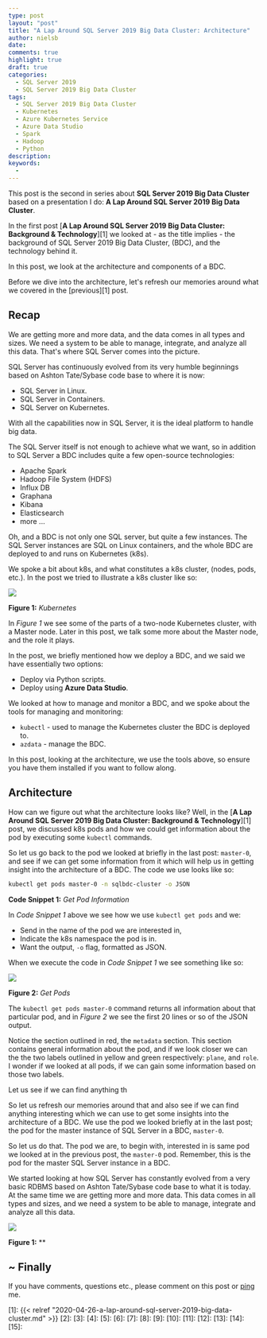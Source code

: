 ```yaml
---
type: post
layout: "post"
title: "A Lap Around SQL Server 2019 Big Data Cluster: Architecture"
author: nielsb
date: 
comments: true
highlight: true
draft: true
categories:
  - SQL Server 2019
  - SQL Server 2019 Big Data Cluster
tags:
  - SQL Server 2019 Big Data Cluster
  - Kubernetes
  - Azure Kubernetes Service
  - Azure Data Studio
  - Spark
  - Hadoop
  - Python
description: 
keywords:
  -   
---
```


This post is the second in series about **SQL Server 2019 Big Data Cluster** based on a presentation I do: **A Lap Around SQL Server 2019 Big Data Cluster**.

In the first post [**A Lap Around SQL Server 2019 Big Data Cluster: Background & Technology**][1] we looked at - as the title implies - the background of SQL Server 2019 Big Data Cluster, (BDC), and the technology behind it.

In this post, we look at the architecture and components of a BDC.

<!--more-->

Before we dive into the architecture, let's refresh our memories around what we covered in the [previous][1] post.

## Recap

We are getting more and more data, and the data comes in all types and sizes. We need a system to be able to manage, integrate, and analyze all this data. That's where SQL Server comes into the picture.

SQL Server has continuously evolved from its very humble beginnings based on Ashton Tate/Sybase code base to where it is now:

* SQL Server in Linux.
* SQL Server in Containers.
* SQL Server on Kubernetes.

With all the capabilities now in SQL Server, it is the ideal platform to handle big data.

The SQL Server itself is not enough to achieve what we want, so in addition to SQL Server a BDC includes quite a few open-source technologies:

* Apache Spark
* Hadoop File System (HDFS)
* Influx DB
* Graphana
* Kibana
* Elasticsearch
* more ...

Oh, and a BDC is not only one SQL server, but quite a few instances. The SQL Server instances are SQL on Linux containers, and the whole BDC are deployed to and runs on Kubernetes (k8s).

We spoke a bit about k8s, and what constitutes a k8s cluster, (nodes, pods, etc.). In the post we tried to illustrate a k8s cluster like so:

![](/images/posts/bdc-lap-around-bdc-kubernetes-1.png)

**Figure 1:** *Kubernetes*

In *Figure 1* we see some of the parts of a two-node Kubernetes cluster, with a Master node. Later in this post, we talk some more about the Master node, and the role it plays.

In the post, we briefly mentioned how we deploy a BDC, and we said we have essentially two options:

* Deploy via Python scripts.
* Deploy using **Azure Data Studio**.

We looked at how to manage and monitor a BDC, and we spoke about the tools for managing and monitoring:

* `kubectl` - used to manage the Kubernetes cluster the BDC is deployed to.
* `azdata` - manage the BDC.

In this post, looking at the architecture, we use the tools above, so ensure you have them installed if you want to follow along.

## Architecture

How can we figure out what the architecture looks like? Well, in the [**A Lap Around SQL Server 2019 Big Data Cluster: Background & Technology**][1] post, we discussed k8s pods and how we could get information about the pod by executing some `kubectl` commands.

So let us go back to the pod we looked at briefly in the last post: `master-0`, and see if we can get some information from it which will help us in getting insight into the architecture of a BDC. The code we use looks like so:

``` bash
kubectl get pods master-0 -n sqlbdc-cluster -o JSON
```
**Code Snippet 1:** *Get Pod Information*

In *Code Snippet 1* above we see how we use `kubectl get pods` and we:

* Send in the name of the pod we are interested in,
* Indicate the k8s namespace the pod is in.
* Want the output, `-o` flag, formatted as JSON.

When we execute the code in *Code Snippet 1* we see something like so:

![](/images/posts/bdc-lap-around-arch-pods1.png)

**Figure 2:** *Get Pods*

The `kubectl get pods master-0` command returns all information about that particular pod, and in *Figure 2* we see the first 20 lines or so of the JSON output.

Notice the section outlined in red, the `metadata` section. This section contains general information about the pod, and if we look closer we can the the two labels outlined in yellow and green respectively: `plane`, and `role`. I wonder if we looked at all pods, if we can gain some information based on those two labels.




Let us see if we can find anything th

So let us refresh our memories around that and also see if we can find anything interesting which we can use to get some insights into the architecture of a BDC. We use the pod we looked briefly at in the last post; the pod for the master instance of SQL Server in a BDC, `master-0`.






So let us do that. The pod we are, to begin with, interested in is same pod we looked at in the previous post, the `master-0` pod. Remember, this is the pod for the master SQL Server instance in a BDC. 



We started looking at how SQL Server has constantly evolved from a very basic RDBMS based on Ashton Tate/Sybase code base to what it is today. At the same time we are getting more and more data. This data comes in all types and sizes, and we need a system to be able to manage, integrate and analyze all this data.






![](/images/posts/<image_name_incl_ext>)

**Figure 1:** **

## ~ Finally

If you have comments, questions etc., please comment on this post or [ping][ma] me.

[ma]: mailto:niels.it.berglund@gmail.com
[mp]: https://blog.acolyer.org
[iq]: https://www.infoq.com/
[ew]: http://sqlonice.com/
[re]: http://blog.revolutionanalytics.com
[sqsk]: https://www.sqlskills.com
[ba]: https://twitter.com/bob_albright


<!--
  post reference
  [pkg1]: {{< relref "" >}}
-->  


[1]: {{< relref "2020-04-26-a-lap-around-sql-server-2019-big-data-cluster.md" >}}
[2]:
[3]:
[4]:
[5]:
[6]:
[7]:
[8]:
[9]:
[10]:
[11]:
[12]:
[13]:
[14]:
[15]:   

<!--
[series1]: <> [SQL Server R Services](/series/sql_server_2k16_r_services)
[series2]: <> [Install R Packages in SQL Server ML Services](/series/sql_server_ml_services_install_packages)
[series3]: <> [sp_execute_external_script and SQL Server Compute Context](/series/spees_and_sql_compute_context)
-->

<!--
[findstr]: <> findstr /I \<word_to_find\> *
-->